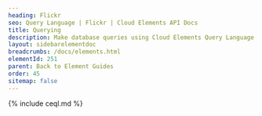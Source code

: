 ```yaml
---
heading: Flickr
seo: Query Language | Flickr | Cloud Elements API Docs
title: Querying
description: Make database queries using Cloud Elements Query Language.
layout: sidebarelementdoc
breadcrumbs: /docs/elements.html
elementId: 251
parent: Back to Element Guides
order: 45
sitemap: false
---
```


{% include ceql.md %}
